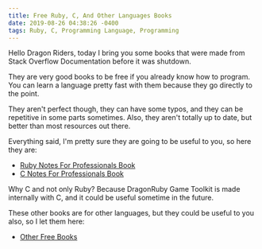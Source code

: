```yaml
---
title: Free Ruby, C, And Other Languages Books
date: 2019-08-26 04:38:26 -0400
tags: Ruby, C, Programming Language, Programming
---
```


Hello Dragon Riders, today I bring you some books that were made from Stack Overflow Documentation before it was shutdown.

They are very good books to be free if you already know how to program. You can learn a language pretty fast with them because they go directly to the point.

They aren't perfect though, they can have some typos, and they can be repetitive in some parts sometimes. Also, they aren't totally up to date, but better than most resources out there.

Everything said, I'm pretty sure they are going to be useful to you, so here they are:

- [Ruby Notes For Professionals Book](https://goalkicker.com/RubyBook/)
- [C Notes For Professionals Book](https://goalkicker.com/CBook/)

Why C and not only Ruby? Because DragonRuby Game Toolkit is made internally with C, and it could be useful sometime in the future.

These other books are for other languages, but they could be useful to you also, so I let them here:

- [Other Free Books](https://goalkicker.com/)
